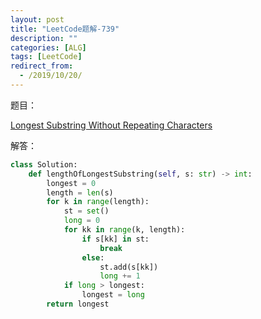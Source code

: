```yaml
---
layout: post
title: "LeetCode题解-739"
description: ""
categories: [ALG]
tags: [LeetCode]
redirect_from:
  - /2019/10/20/
---
```




题目：

[Longest Substring Without Repeating Characters](https://leetcode.com/problems/longest-substring-without-repeating-characters/)

解答：

```python
class Solution:
    def lengthOfLongestSubstring(self, s: str) -> int:
        longest = 0
        length = len(s)
        for k in range(length):
            st = set()
            long = 0
            for kk in range(k, length):
                if s[kk] in st:
                    break
                else:
                    st.add(s[kk])
                    long += 1
            if long > longest:
                longest = long
        return longest
```



